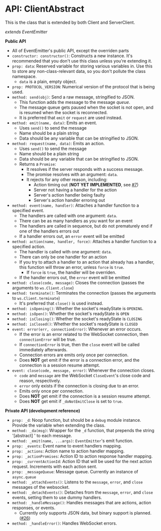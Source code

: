 API: ClientAbstract
===

This is the class that is extended by both Client and ServerClient.

*extends EventEmitter*

**Public API**

* All of EventEmitter's public API, except the overriden parts
* `constructor: constructor()`: Constructs a new instance. It's recommended that you don't use this class unless you're extending it.
* `prop: data`: Reserved variable for storing various variables in. Use this to store any non-class-relevant data, so you don't pollute the class namespace.
    - `data` is a plain, empty object.
* `prop: PROTOCOL_VERSION`: Numerical version of the protocol that is being used.
* `method: send(obj)`: Send a raw message, stringified to JSON.
    - This function adds the message to the message *queue*.
    - The message queue gets paused when the socket is not open, and is resumed when the socket is reconnected.
    - It is preferred that `emit` or `request` are used instead.
* `method: emit(name, data)`: Emits an event.
    - Uses `send()` to send the message
    - Name should be a plain string
    - Data should be any variable that can be stringified to JSON.
* `method: request(name, data)`: Emits an action.
    - Uses `send()` to send the message
    - Name should be a plain string
    - Data should be any variable that can be stringified to JSON.
    - Returns a `Promise`:
        + It resolves if the server responds with a success message.
        + The promise resolves with an argument: `data`.
        + It rejects for any other reason, including:
            * Action timing out (**NOT YET IMPLEMENTED**, see [#7](https://github.com/seapunk/socketeer/issues/7))
            * Server not having a handler for the action
            * Server's action handler being faulty
            * Server's action handler erroring out
* `method: event(name, handler)`: Attaches a handler function to a specified event.
    - The handlers are called with one argument: `data`.
    - There can be as many handlers as you want for an event
    - The handlers are called in sequence, but do not prematurely end if one of the handlers errors out
    - If a handler errors out, an `error` event will be emitted
* `method: action(name, handler, force)`: Attaches a handler function to a specified action.
    - The handler is called with one argument: `data`.
    - There can only be one handler for an action
    - If you try to attach a handler to an action that already has a handler, this function will throw an error, unless `force` is `true`.
        + If `force` is `true`, the handler will be overriden.
    - If the handler errors out, the `error` event will be emitted
* `method: close(code, message)`: Closes the connection (passes the arguments to `ws.Client.close`)
* `method: terminate()`: Terminates the connection (passes the arguments to `ws.Client.terminate`)
    - It's preferred that `close()` is used instead.
* `method: isOpening()`: Whether the socket's readyState is `OPENING`.
* `method: isOpen()`: Whether the socket's readyState is `OPEN`
* `method: isClosing()`: Whether the socket's readyState is `CLOSING`
* `method: isClosed()`: Whether the socket's readyState is `CLOSED`
* `event: error(err, connectionError)`: Whenever an error occurs.
    - If the error is an error related to the WebSocket connection, then `connectionError` will be true.
    - If `connectionError` is true, then the `close` event will be called immediately afterwards.
    - Connection errors are emits only once per connection.
    - Does **NOT** get emit if the error is a connection error, and the connection is a session resume attempt.
* `event: close(code, message, error)`: Whenever the connection closes.
    - `code` and `message` are the WebSocket `CloseEvent`'s close code and reason, respectively.
    - `error` only exists if the connection is closing due to an error.
    - Emits only once per connection.
    - Does **NOT** get emit if the connection is a session resume attempt.
    - Does **NOT** get emit if `_doNotEmitClose` is set to `true`.

**Private API (development reference)**

* `prop: _d`: Noop function, but should be a `debug` module instance. Provide the variable when extending the class.
* `method: _da(msg)`: Wrapper for the `_d` function, that prepends the string '[abstract] ' to each message.
* `method: _emit(name, ...args)`: `EventEmitter`'s emit function.
* `prop: _events`: Event name to event handlers mapping.
* `prop: _actions`: Action name to action handler mapping.
* `prop: _actionPromises`: Action ID to action response handler mapping.
* `prop: _currentActionId`: Action ID that will be used for the next action request. Increments with each action sent.
* `prop: _messageQueue`: Message queue. Currently an instance of `async.queue`
* `method: _attachEvents()`: Listens to the `message`, `error`, and `close` messages of the websocket.
* `method: _detachEvents()`: Detaches from the `message`, `error`, and `close` events, setting them to use dummy handlers.
* `method: _handleMessage()`: Handles messages that are actions, action responses, or events.
    - Currently only supports JSON data, but binary support is planned. ([#26](https://github.com/seapunk/socketeer/issues/26))
* `method: _handleError()`: Handles WebSocket errors.